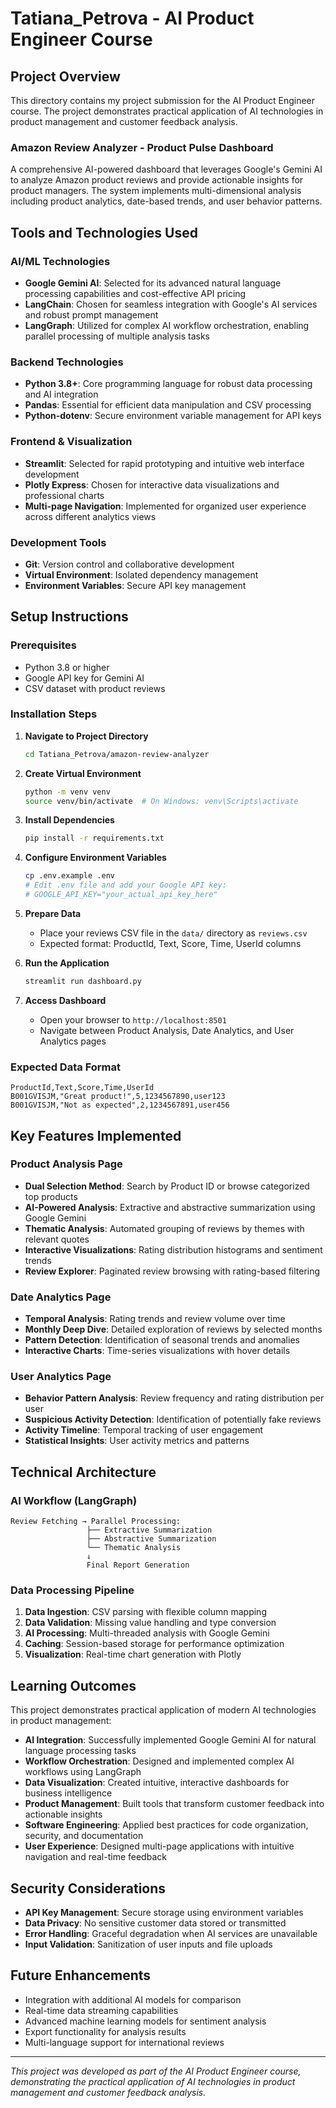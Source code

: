 # Tatiana_Petrova - AI Product Engineer Course

## Project Overview

This directory contains my project submission for the AI Product Engineer course. The project demonstrates practical application of AI technologies in product management and customer feedback analysis.

### Amazon Review Analyzer - Product Pulse Dashboard

A comprehensive AI-powered dashboard that leverages Google's Gemini AI to analyze Amazon product reviews and provide actionable insights for product managers. The system implements multi-dimensional analysis including product analytics, date-based trends, and user behavior patterns.

## Tools and Technologies Used

### AI/ML Technologies
- **Google Gemini AI**: Selected for its advanced natural language processing capabilities and cost-effective API pricing
- **LangChain**: Chosen for seamless integration with Google's AI services and robust prompt management
- **LangGraph**: Utilized for complex AI workflow orchestration, enabling parallel processing of multiple analysis tasks

### Backend Technologies
- **Python 3.8+**: Core programming language for robust data processing and AI integration
- **Pandas**: Essential for efficient data manipulation and CSV processing
- **Python-dotenv**: Secure environment variable management for API keys

### Frontend & Visualization
- **Streamlit**: Selected for rapid prototyping and intuitive web interface development
- **Plotly Express**: Chosen for interactive data visualizations and professional charts
- **Multi-page Navigation**: Implemented for organized user experience across different analytics views

### Development Tools
- **Git**: Version control and collaborative development
- **Virtual Environment**: Isolated dependency management
- **Environment Variables**: Secure API key management

## Setup Instructions

### Prerequisites
- Python 3.8 or higher
- Google API key for Gemini AI
- CSV dataset with product reviews

### Installation Steps

1. **Navigate to Project Directory**
   ```bash
   cd Tatiana_Petrova/amazon-review-analyzer
   ```

2. **Create Virtual Environment**
   ```bash
   python -m venv venv
   source venv/bin/activate  # On Windows: venv\Scripts\activate
   ```

3. **Install Dependencies**
   ```bash
   pip install -r requirements.txt
   ```

4. **Configure Environment Variables**
   ```bash
   cp .env.example .env
   # Edit .env file and add your Google API key:
   # GOOGLE_API_KEY="your_actual_api_key_here"
   ```

5. **Prepare Data**
   - Place your reviews CSV file in the `data/` directory as `reviews.csv`
   - Expected format: ProductId, Text, Score, Time, UserId columns

6. **Run the Application**
   ```bash
   streamlit run dashboard.py
   ```

7. **Access Dashboard**
   - Open your browser to `http://localhost:8501`
   - Navigate between Product Analysis, Date Analytics, and User Analytics pages

### Expected Data Format
```csv
ProductId,Text,Score,Time,UserId
B001GVISJM,"Great product!",5,1234567890,user123
B001GVISJM,"Not as expected",2,1234567891,user456
```

## Key Features Implemented

### Product Analysis Page
- **Dual Selection Method**: Search by Product ID or browse categorized top products
- **AI-Powered Analysis**: Extractive and abstractive summarization using Google Gemini
- **Thematic Analysis**: Automated grouping of reviews by themes with relevant quotes
- **Interactive Visualizations**: Rating distribution histograms and sentiment trends
- **Review Explorer**: Paginated review browsing with rating-based filtering

### Date Analytics Page
- **Temporal Analysis**: Rating trends and review volume over time
- **Monthly Deep Dive**: Detailed exploration of reviews by selected months
- **Pattern Detection**: Identification of seasonal trends and anomalies
- **Interactive Charts**: Time-series visualizations with hover details

### User Analytics Page
- **Behavior Pattern Analysis**: Review frequency and rating distribution per user
- **Suspicious Activity Detection**: Identification of potentially fake reviews
- **Activity Timeline**: Temporal tracking of user engagement
- **Statistical Insights**: User activity metrics and patterns

## Technical Architecture

### AI Workflow (LangGraph)
```
Review Fetching → Parallel Processing:
                 ├── Extractive Summarization
                 ├── Abstractive Summarization
                 └── Thematic Analysis
                 ↓
                 Final Report Generation
```

### Data Processing Pipeline
1. **Data Ingestion**: CSV parsing with flexible column mapping
2. **Data Validation**: Missing value handling and type conversion
3. **AI Processing**: Multi-threaded analysis with Google Gemini
4. **Caching**: Session-based storage for performance optimization
5. **Visualization**: Real-time chart generation with Plotly

## Learning Outcomes

This project demonstrates practical application of modern AI technologies in product management:

- **AI Integration**: Successfully implemented Google Gemini AI for natural language processing tasks
- **Workflow Orchestration**: Designed and implemented complex AI workflows using LangGraph
- **Data Visualization**: Created intuitive, interactive dashboards for business intelligence
- **Product Management**: Built tools that transform customer feedback into actionable insights
- **Software Engineering**: Applied best practices for code organization, security, and documentation
- **User Experience**: Designed multi-page applications with intuitive navigation and real-time feedback

## Security Considerations

- **API Key Management**: Secure storage using environment variables
- **Data Privacy**: No sensitive customer data stored or transmitted
- **Error Handling**: Graceful degradation when AI services are unavailable
- **Input Validation**: Sanitization of user inputs and file uploads

## Future Enhancements

- Integration with additional AI models for comparison
- Real-time data streaming capabilities
- Advanced machine learning models for sentiment analysis
- Export functionality for analysis results
- Multi-language support for international reviews

---

*This project was developed as part of the AI Product Engineer course, demonstrating the practical application of AI technologies in product management and customer feedback analysis.*